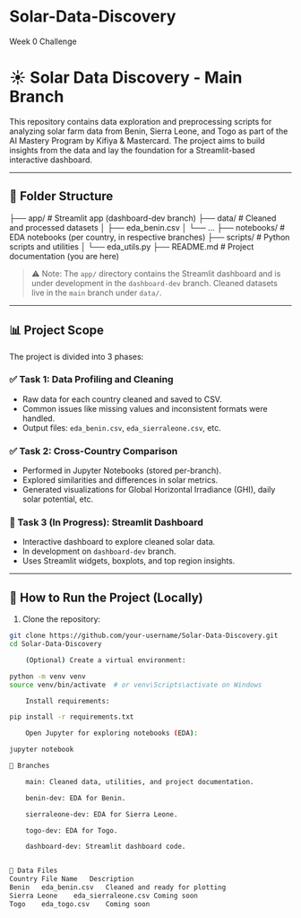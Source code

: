 # Solar-Data-Discovery
Week 0 Challenge
# ☀️ Solar Data Discovery - Main Branch

This repository contains data exploration and preprocessing scripts for analyzing solar farm data from Benin, Sierra Leone, and Togo as part of the AI Mastery Program by Kifiya & Mastercard. The project aims to build insights from the data and lay the foundation for a Streamlit-based interactive dashboard.

---

## 📁 Folder Structure

├── app/ # Streamlit app (dashboard-dev branch)
├── data/ # Cleaned and processed datasets
│ ├── eda_benin.csv
│ └── ...
├── notebooks/ # EDA notebooks (per country, in respective branches)
├── scripts/ # Python scripts and utilities
│ └── eda_utils.py
├── README.md # Project documentation (you are here)


> ⚠️ Note: The `app/` directory contains the Streamlit dashboard and is under development in the `dashboard-dev` branch. Cleaned datasets live in the `main` branch under `data/`.

---

## 📊 Project Scope

The project is divided into 3 phases:

### ✅ Task 1: Data Profiling and Cleaning

- Raw data for each country cleaned and saved to CSV.
- Common issues like missing values and inconsistent formats were handled.
- Output files: `eda_benin.csv`, `eda_sierraleone.csv`, etc.

### ✅ Task 2: Cross-Country Comparison

- Performed in Jupyter Notebooks (stored per-branch).
- Explored similarities and differences in solar metrics.
- Generated visualizations for Global Horizontal Irradiance (GHI), daily solar potential, etc.

### 🚧 Task 3 (In Progress): Streamlit Dashboard

- Interactive dashboard to explore cleaned solar data.
- In development on `dashboard-dev` branch.
- Uses Streamlit widgets, boxplots, and top region insights.

---

## 📌 How to Run the Project (Locally)

1. Clone the repository:

```bash
git clone https://github.com/your-username/Solar-Data-Discovery.git
cd Solar-Data-Discovery

    (Optional) Create a virtual environment:

python -m venv venv
source venv/bin/activate  # or venv\Scripts\activate on Windows

    Install requirements:

pip install -r requirements.txt

    Open Jupyter for exploring notebooks (EDA):

jupyter notebook

🔀 Branches

    main: Cleaned data, utilities, and project documentation.

    benin-dev: EDA for Benin.

    sierraleone-dev: EDA for Sierra Leone.

    togo-dev: EDA for Togo.

    dashboard-dev: Streamlit dashboard code.


📂 Data Files
Country	File Name	Description
Benin	eda_benin.csv	Cleaned and ready for plotting
Sierra Leone	eda_sierraleone.csv	Coming soon
Togo	eda_togo.csv	Coming soon
